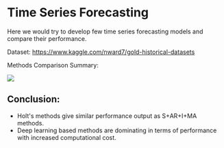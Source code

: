 # Time Series Forecasting

Here we would try to develop few time series forecasting models and compare their performance.

Dataset: https://www.kaggle.com/nward7/gold-historical-datasets

Methods Comparison Summary:

![](https://github.com/kishanAk21/Time_Series_forecasting/blob/main/TS.png)


## Conclusion:

- Holt's methods give similar performance output as S+AR+I+MA methods.
- Deep learning based methods are dominating in terms of performance with increased computational cost.
